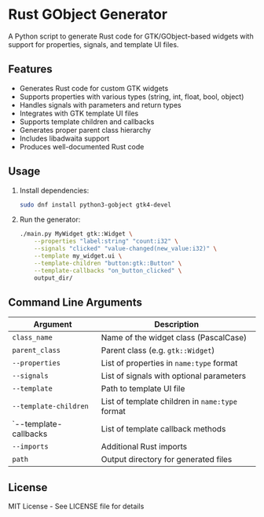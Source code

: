 # Rust GObject Generator

A Python script to generate Rust code for GTK/GObject-based widgets with support for properties, signals, and template UI files.

## Features

- Generates Rust code for custom GTK widgets
- Supports properties with various types (string, int, float, bool, object)
- Handles signals with parameters and return types
- Integrates with GTK template UI files
- Supports template children and callbacks
- Generates proper parent class hierarchy
- Includes libadwaita support
- Produces well-documented Rust code

## Usage

1. Install dependencies:
   ```bash
   sudo dnf install python3-gobject gtk4-devel
   ```

2. Run the generator:
   ```bash
   ./main.py MyWidget gtk::Widget \
       --properties "label:string" "count:i32" \
       --signals "clicked" "value-changed(new_value:i32)" \
       --template my_widget.ui \
       --template-children "button:gtk::Button" \
       --template-callbacks "on_button_clicked" \
       output_dir/
   ```

## Command Line Arguments

| Argument             | Description                                      |
|----------------------|--------------------------------------------------|
| `class_name`         | Name of the widget class (PascalCase)           |
| `parent_class`       | Parent class (e.g. `gtk::Widget`)               |
| `--properties`       | List of properties in `name:type` format        |
| `--signals`          | List of signals with optional parameters        |
| `--template`         | Path to template UI file                        |
| `--template-children`| List of template children in `name:type` format |
| `--template-callbacks| List of template callback methods              |
| `--imports`          | Additional Rust imports                         |
| `path`               | Output directory for generated files            |

## License

MIT License - See LICENSE file for details
